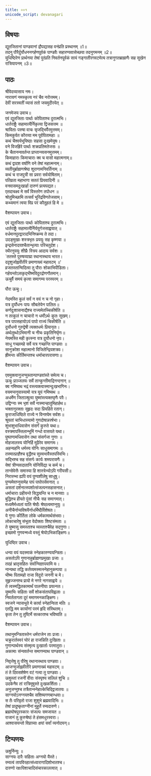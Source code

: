 ```yaml
---
title: ००१
unicode_script: devanagari
---
```



## विषयाः

द्यूतजितानां पाण्डवानां द्रौपद्यासह वनंप्रति प्रस्थानम् ॥1॥  
तदनु पौरैर्दुर्योधननगर्हणपूर्वकं पाण्डवैः सहारण्यवासेच्छया तदनुगमनम् ॥2॥  
युधिष्ठिरेण प्रार्थनया तेषां पुरंप्रति निवर्तनपूर्वकं सायं गङ्गातीरगवटमेत्य तत्रानुगतब्राह्मणैः सह सुखेन रात्रियापनम् ॥3॥  

## पाठः

श्रीवेदव्यासाय नमः।  
नारायणं नमस्कृत्य नरं चैव नरोत्तमम्।  
देवीं सरस्वतीं व्यासं ततो जयमुदीरयेत् ॥  


जनमेजय उवाच॥  
एवं द्यूतजिताः पार्थाः कोपिताश्च दुरात्मभिः।  
धार्तराष्ट्रैः सहामात्यैर्निकृत्या द्विजसत्तम ॥  
श्राविताः परुषा वाचः सृजद्भिर्वैरमुत्तमम्।  
किमकुर्वत कौरव्या मम पूर्वपितामहाः ॥  
कथं चैश्वर्यभूयिष्ठाः सहसा दुःखमेयुषः।  
वने विजह्रिरे पार्थाः शक्रप्रतिमतेजसः ॥  
के चैतानन्ववर्तन्त प्राप्तान्व्यसनमुत्तमम्।  
किमाहाराः किमाचाराः क्व च वासो महात्मनाम्॥  
कथं द्वादश वर्षाणि वने तेषां महात्मनाम्।  
व्यतीयुर्ब्राह्मणश्रेष्ठ शूराणामनिवर्तिनाम् ॥  
कथं च राजपुत्री सा प्रवरा सर्वयोषिताम्।  
पतिव्रता महाभागा सततं प्रियवादिनी ॥  
वनवासमदुःखार्हा दारुणं प्रत्यपद्यत।  
एतदाचक्ष्व मे सर्वं विस्तरेण तपोधन ॥  
श्रोतुमिच्छामि तत्सर्वं भूरिद्रविणतेजसाम्।  
कथ्यमानं त्वया विप्र परं कौतूहलं हि मे ॥  


वैशम्पायन उवाच।  

एवं द्यूतजिताः पार्थाः कोपिताश्च दुरात्मभिः।  
धार्तराष्ट्रैः सहामात्यैर्निर्ययुर्गजसाह्वयात् ॥  
वर्धमानपुरद्वारादभिनिष्क्रम्य ते तदा।  
उदङ्मुखाः शस्त्रभृतः प्रययुः सह कृष्णया ॥  
इन्द्रसेनादयश्चैतान्भृत्याः परिचतुर्दश।  
रथैरनुययुः शीघ्रैः स्त्रिय आदाय सर्वशः ॥  
`ततस्ते पुरुषव्याघ्रा रथानास्थाय भारत।  
ददृशुर्जाह्नवीतीरे प्रमाणाख्यं महावटम् ॥'  
व्रजतस्तान्विदित्वा तु पौराः शोकाभिपीडिताः।  
गर्हयन्तोऽसकृद्भीष्मविदुरद्रोणगौतमान्।  
ऊचुर्वै समयं कृत्वा समागम्य परस्परम् ॥  


पौरा ऊचुः।  

नेदमस्ति कुलं सर्वं न वयं न च नो गृहाः।  
यत्र दुर्योधनः पापः सौबलेयेन पालितः॥  
कर्णदुःशासनाद्यैश्च राज्यमेतच्चिकीर्षति ॥  
न तत्कुलं न चाचारो न धर्मोऽर्थः कुतः सुखम्।  
यत्र पापसहायोऽयं पापो राज्यं चिकीर्षति ॥  
दुर्योधनो गुरुद्वेषी त्यक्तधर्मः प्रियानृतः।  
अर्थलुब्धोऽभिमानी च नीचः प्रकृतिनिर्घृणः॥  
नेयमस्ति मही कृत्स्ना यत्र दुर्योधनो नृपः।  
साधु गच्छामहे सर्वे यत्र गच्छन्ति पाण्डवाः ॥  
सानुक्रोशा महात्मानो विजितेन्द्रियशत्रवः।  
ह्रीमन्तः कीर्तिमन्तश्च धर्माचारपरायणाः॥  


वैशम्पायन उवाच।  

एवमुक्त्वानुजग्मुस्तान्पाण्डवांस्ते समेत्य च।  
ऊचुः प्राञ्जलयः सर्वे तान्कुन्तीमाद्रिनन्दनान् ॥  
क्व गमिष्यथ भद्रं वस्त्यक्त्वास्मान्दुःखभागिनः।  
वयमप्यनुयास्यामो यत्र यूयं गमिष्यथ ॥  
अधर्मेण जिताञ्श्रुत्वा युष्मांस्त्यक्तघृणैः परैः।  
उद्विग्नाः स्म भृशं सर्वे नास्मान्हातुमिहार्हथ॥  
भक्तानुरक्ताः सुहृदः सदा प्रियहिते रतान्।  
कुराजाधिष्ठिते राज्ये न विनश्येम सर्वशः॥  
श्रूयतां चाभिधास्यामो गुणदोषान्नरर्षभाः।  
शुभाशुभाधिवासेन संसर्गं कुरुते यथा॥  
वस्त्रमापस्तिलान्भूमिं गन्धो वासयते यथा।  
पुष्पाणामधिवासेन तथा संसर्गजा गुणाः ॥  
मोहजालस्य योनिर्हि मूढैरेव समागमः।  
अहन्यहनि धर्मस्य योनिः साधुसमागमः ॥  
तस्मात्प्राज्ञैश्च वृद्धैश्च सुस्वभावैस्तपस्विभिः।  
सद्भिश्च सह संसर्गः कार्यः शमपरायणैः ॥  
येषां त्रीण्यवदातानि योनिर्विद्या च कर्म च।  
तान्सेवेत्तैः समास्या हि शास्त्रेभ्योऽपि गरीयसी॥  
निरारम्भा ह्यपि वयं पुण्यशीलेषु साधुषु।  
पुण्यमेवाप्नुयामेह पापं पापोपसेवनात् ॥  
असतां दर्शनात्स्पर्शात्संजल्पनसहासनात्।  
धर्माचाराः प्रहीयन्ते सिद्ध्यन्ति च न मानवाः ॥  
बुद्धिश्च हीयते पुंसां नीचैः सह समागमात्।  
मध्यमैर्मध्यतां याति श्रेष्ठैः श्रेष्ठत्वमाप्नुयुः ॥  
अनीचैर्नाप्यविषयैर्नाधर्मिष्ठैर्विशेषतः।  
ये गुणाः कीर्तिता लोके धर्मकामार्थसंभवाः।  
लोकाचारेषु संभूता वेदोक्ताः शिष्टसंमताः ॥  
ते युष्मासु समस्ताश्च व्यस्ताश्चैवेह सद्गुणाः।  
इच्छामो गुणवन्मध्ये वस्तुं श्रेयोऽभिकाङ्क्षिणः॥  

युधिष्ठिर उवाच।  

धन्या वयं यदस्माकं स्नेहकारुण्ययन्त्रिताः।  
असतोऽपि गुणानाहुर्ब्राह्मणप्रमुखाः प्रजाः ॥  
तदहं भ्रातृसहितः सर्वान्विज्ञापयामि वः।  
नान्यथा तद्धि कर्तव्यमस्मत्स्नेहानुकम्पया ॥  
भीष्मः पितामहो राजा विदुरो जननी च मे।  
सुहृज्जनश्च प्रायो मे नगरे नागसाह्वये ॥  
ते त्वस्मद्धितकामार्थं पालनीयाः प्रयत्नतः।  
युष्माभिः सहिताः सर्वे शोकसंतापविह्वलाः ॥  
निवर्ततागता दूरं ममागमनकाङ्क्षिणः।  
स्वजने न्यासभूते मे कार्या स्नेहान्विता मतिः ॥  
एतद्धि मम कार्याणां परमं हृदि संस्थितम्।  
कृता तेन तु तुष्टिर्मे सत्कारश्च भविष्यति ॥  


वैशम्पायन उवाच।  

तथानुमन्त्रितास्तेन धर्मराजेन ताः प्रजाः।  
चक्रुरार्तस्वरं घोरं हा राजन्निति दुःखिताः ॥  
गुणान्पार्थस्य संस्मृत्य दुःखार्ताः परमातुराः।  
अकामाः संन्यवर्तन्त समागम्याथ पाण्डवान् ॥  

निवृत्तेषु तु पौरेषु रथानास्थाय पाण्डवाः।  
आजग्मुर्जाह्नवीतीरे प्रमाणाख्यं महावटम् ॥  
तं ते दिवसशेषेण वटं गत्वा तु पाण्डवाः।  
ऊषुस्तां रजनीं वीराः संस्पृश्य सलिलं शुचि ॥  
उदकेनैव तां रात्रिमूषुस्ते दुःखकर्शिताः।  
अनुजग्मुश्च तत्रैतान्स्नेहात्केचिद्द्विजातयः ॥  
साग्नयोऽनग्नयश्चैव सशिष्यगणबान्धवाः॥  
स तैः परिवृतो राजा शुशुभे ब्रह्मवादिभिः ॥  
तेषां प्रादुष्कृताग्नीनां मुहूर्ते रम्यदारुणे।  
ब्रह्मघोषपुरस्कारः संजल्पः समजायत ॥  
राजानं तु कुरुश्रेष्ठं ते हंसमधुरस्वराः।  
आश्वासयन्तो विप्राग्र्याः क्षपां सर्वां व्यनोदयन्॥  

## टिप्पणयः
ऊषुर्निन्युः ॥  
साग्नयः दारैः सहिताः अग्नयो यैस्ते।  
रम्यत्वं तापविरहात्संध्यारागादिशोभातश्च।  
दारुणो रक्षःपिशाचादिसंचारकालत्वात् ॥  
